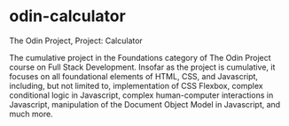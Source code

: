 # odin-calculator
The Odin Project, Project: Calculator

The cumulative project in the Foundations category of The Odin Project course on Full Stack Development. Insofar as the project is cumulative, it focuses on all foundational elements of HTML, CSS, and Javascript, including, but not limited to, implementation of CSS Flexbox, complex conditional logic in Javascript, complex human-computer interactions in Javascript, manipulation of the Document Object Model in Javascript, and much more.

